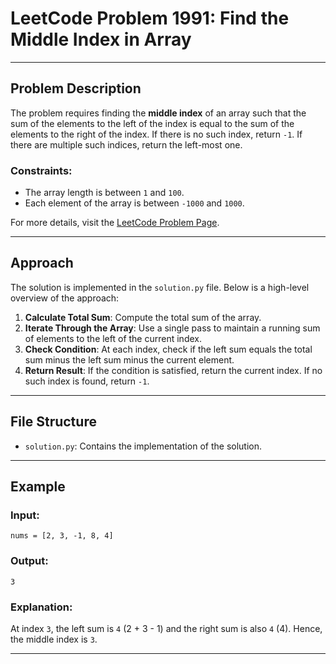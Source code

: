 # LeetCode Problem 1991: Find the Middle Index in Array

---
## Problem Description

The problem requires finding the **middle index** of an array such that the sum of the elements to the left of the index is equal to the sum of the elements to the right of the index. If there is no such index, return `-1`. If there are multiple such indices, return the left-most one.

### Constraints:
- The array length is between `1` and `100`.
- Each element of the array is between `-1000` and `1000`.

For more details, visit the [LeetCode Problem Page](https://leetcode.com/problems/find-the-middle-index-in-array/).

---

## Approach

The solution is implemented in the `solution.py` file. Below is a high-level overview of the approach:

1. **Calculate Total Sum**: Compute the total sum of the array.
2. **Iterate Through the Array**: Use a single pass to maintain a running sum of elements to the left of the current index.
3. **Check Condition**: At each index, check if the left sum equals the total sum minus the left sum minus the current element.
4. **Return Result**: If the condition is satisfied, return the current index. If no such index is found, return `-1`.

---

## File Structure

- `solution.py`: Contains the implementation of the solution.

---

## Example

### Input:
```text
nums = [2, 3, -1, 8, 4]
```

### Output:
```text
3
```

### Explanation:
At index `3`, the left sum is `4` (2 + 3 - 1) and the right sum is also `4` (4). Hence, the middle index is `3`.

---